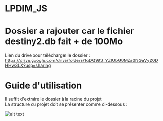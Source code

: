 # LPDIM_JS
# Dossier a rajouter car le fichier destiny2.db fait + de 100Mo

Lien du drive pour télécharger le dossier : https://drive.google.com/drive/folders/1qDQ99S_YZIUbG8MZa6NGaVy20DHHw3LX?usp=sharing

# Guide d'utilisation
Il suffit d'extraire le dossier à la racine du projet <br>
La structure du projet doit se présenter comme ci-dessous :

![alt text](https://cdn.discordapp.com/attachments/690540011078156298/825833048582782986/unknown.png)


